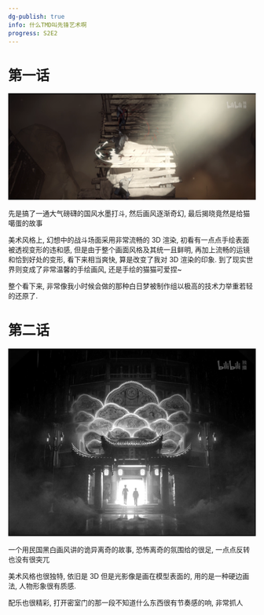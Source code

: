 ```yaml
---
dg-publish: true
info: 什么TMD叫先锋艺术啊
progress: S2E2
---
```


# 第一话

![Pasted image 20231209234716.png](../Pasted%20image%2020231209234716.png)

先是搞了一通大气磅礴的国风水墨打斗, 然后画风逐渐奇幻, 最后揭晓竟然是给猫噶蛋的故事

美术风格上, 幻想中的战斗场面采用非常流畅的 3D 渲染, 初看有一点点手绘表面被透视变形的违和感, 但是由于整个画面风格及其统一且鲜明, 再加上流畅的运镜和恰到好处的变形, 看下来相当爽快, 算是改变了我对 3D 渲染的印象. 到了现实世界则变成了非常温馨的手绘画风, 还是手绘的猫猫可爱捏~

整个看下来, 非常像我小时候会做的那种白日梦被制作组以极高的技术力举重若轻的还原了. 

# 第二话

![Pasted image 20231210000810.png](../Pasted%20image%2020231210000810.png)

一个用民国黑白画风讲的诡异离奇的故事, 恐怖离奇的氛围给的很足, 一点点反转也没有很突兀

美术风格也很独特, 依旧是 3D 但是光影像是画在模型表面的, 用的是一种硬边画法, 人物形象很有质感. 

配乐也很精彩, 打开密室门的那一段不知道什么东西很有节奏感的响, 非常抓人
